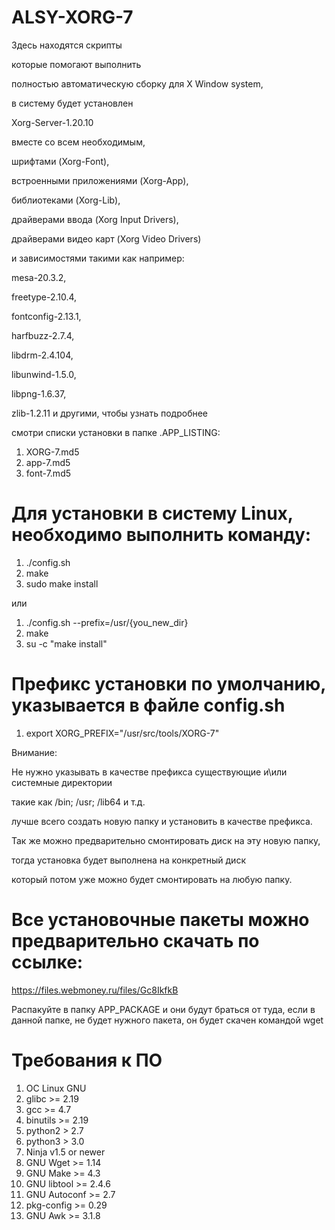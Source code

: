 ﻿# ALSY-XORG-7

Здесь находятся скрипты 

которые помогают выполнить

полностью автоматическую сборку для X Window system,

в систему будет установлен

Xorg-Server-1.20.10  
  
вместе со всем необходимым,  
  
шрифтами (Xorg-Font),  

встроенными приложениями (Xorg-App),  

библиотеками (Xorg-Lib),  

драйверами ввода (Xorg Input Drivers),  

драйверами видео карт (Xorg Video Drivers)  

и зависимостями такими как например:  

mesa-20.3.2,  

freetype-2.10.4,  

fontconfig-2.13.1,  

harfbuzz-2.7.4,  

libdrm-2.4.104,  

libunwind-1.5.0,  

libpng-1.6.37,  

zlib-1.2.11 и другими, чтобы узнать подробнее  

смотри списки установки в папке .APP_LISTING:  

1. XORG-7.md5  
2. app-7.md5  
3. font-7.md5  

# Для установки в систему Linux, необходимо выполнить команду:

1. ./config.sh                              
2. make         
3. sudo make install

или

1. ./config.sh --prefix=/usr/{you_new_dir}
2. make
3. su -c "make install"

# Префикс установки по умолчанию, указывается в файле config.sh

1. export XORG_PREFIX="/usr/src/tools/XORG-7"

Внимание:

Не нужно указывать в качестве префикса существующие и\или системные директории 

такие как /bin; /usr; /lib64 и т.д.

лучше всего создать новую папку и установить в качестве префикса. 

Так же можно предварительно смонтировать диск на эту новую папку, 

тогда установка будет выполнена на конкретный диск 

который потом уже можно будет смонтировать на любую папку. 

# Все установочные пакеты можно предварительно скачать по ссылке:

https://files.webmoney.ru/files/Gc8IkfkB

Распакуйте в папку APP_PACKAGE и 
они будут браться от туда, если в данной папке, 
не будет нужного пакета, он будет скачен командой wget

# Требования к ПО

1. ОС Linux GNU
2. glibc >= 2.19
3. gcc >= 4.7
4. binutils >= 2.19
4. python2 > 2.7
5. python3 > 3.0
6. Ninja v1.5 or newer
7. GNU Wget >= 1.14
8. GNU Make >= 4.3
9. GNU libtool >= 2.4.6
10. GNU Autoconf >= 2.7
11. pkg-config >= 0.29
12. GNU Awk >= 3.1.8
